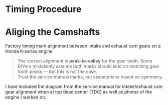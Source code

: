 # Timing Procedure 


# Aliging the Camshafts


Factory timing mark alignment between intake and exhaust cam gears on a Honda K-series engine
> The correct alignment is **peak-to-valley** for the gear teeth. 
> Some DIYers mistakenly assume both marks should land on matching gear tooth peaks — but this is not the case.  
> Trust the service manual marks, not assumptions based on symmetry.

I have included the diagram from the service manual for intake/exhaust cam gear alignment when at top dead center (TDC) as well as photos of the engine I worked on. 
